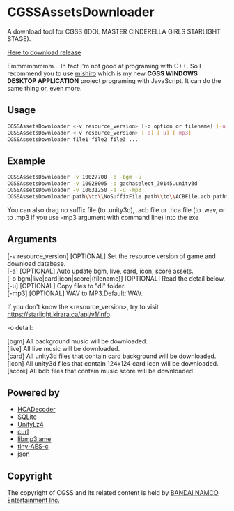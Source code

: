 # CGSSAssetsDownloader
A download tool for CGSS (IDOL MASTER CINDERELLA GIRLS STARLIGHT STAGE).

[Here to download release](https://github.com/toyobayashi/CGSSAssetsDownloader/releases)  

Emmmmmmmm... In fact I'm not good at programing with C++. So I recommend you to use [mishiro](https://github.com/toyobayashi/mishiro) which is my new __CGSS WINDOWS DESKTOP APPLICATION__ project programing with JavaScript. It can do the same thing or, even more.

## Usage

``` Bash
CGSSAssetsDownloader <-v resource_version> [-o option or filename] [-u]  
CGSSAssetsDownloader <-v resource_version> [-a] [-u] [-mp3]  
CGSSAssetsDownloader file1 file2 file3 ...
```
## Example

``` Bash
CGSSAssetsDownloader -v 10027700 -o -bgm -u  
CGSSAssetsDownloader -v 10028005 -o gachaselect_30145.unity3d  
CGSSAssetsDownloader -v 10031250 -a -u -mp3  
CGSSAssetsDownloader path\\to\\NoSuffixFile path\\to\\ACBFile.acb path\\to\\HCAFile.hca ...
```

You can also drag no suffix file (to .unity3d), .acb file or .hca file (to .wav, or to .mp3 if you use -mp3 argument with command line) into the exe

## Arguments

[-v resource_version] [OPTIONAL] Set the resource version of game and download database.  
[-a] [OPTIONAL] Auto update bgm, live, card, icon, score assets.  
[-o bgm|live|card|icon|score|(filename)] [OPTIONAL] Read the detail below.  
[-u] [OPTIONAL] Copy files to "dl\" folder.  
[-mp3] [OPTIONAL] WAV to MP3.Default: WAV.  

If you don't know the <resource_version>, try to visit https://starlight.kirara.ca/api/v1/info 

-o detail:

[bgm] All background music will be downloaded.  
[live] All live music will be downloaded.  
[card] All unity3d files that contain card background will be downloaded.  
[icon] All unity3d files that contain 124x124 card icon will be downloaded.  
[score] All bdb files that contain music score will be downloaded.

## Powered by

* [HCADecoder](https://github.com/Nyagamon/HCADecoder)
* [SQLite](https://sqlite.org/)
* [UnityLz4](https://github.com/subdiox/UnityLz4)
* [curl](https://github.com/curl/curl)
* [libmp3lame](http://lame.sourceforge.net/)
* [tiny-AES-c](https://github.com/kokke/tiny-AES-c)
* [json](https://github.com/nlohmann/json)

## Copyright

The copyright of CGSS and its related content is held by [BANDAI NAMCO Entertainment Inc.](https://bandainamcoent.co.jp/)
